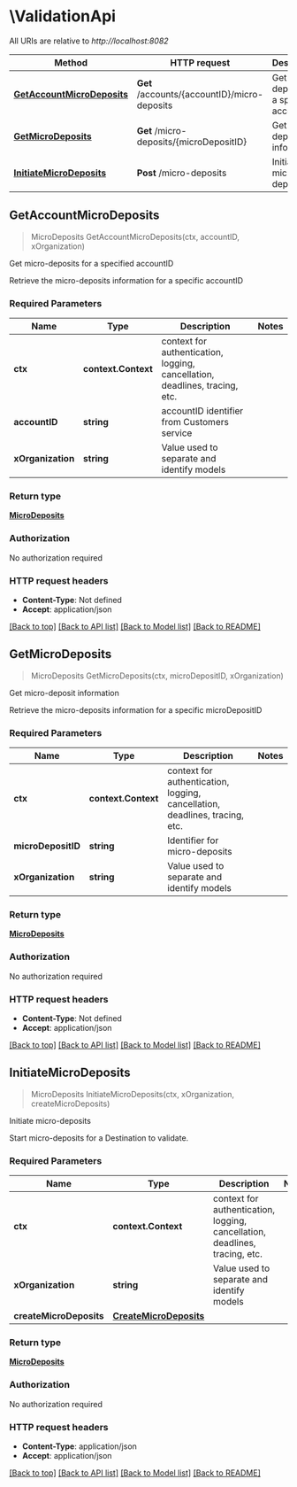 # \ValidationApi

All URIs are relative to *http://localhost:8082*

Method | HTTP request | Description
------------- | ------------- | -------------
[**GetAccountMicroDeposits**](ValidationApi.md#GetAccountMicroDeposits) | **Get** /accounts/{accountID}/micro-deposits | Get micro-deposits for a specified accountID
[**GetMicroDeposits**](ValidationApi.md#GetMicroDeposits) | **Get** /micro-deposits/{microDepositID} | Get micro-deposit information
[**InitiateMicroDeposits**](ValidationApi.md#InitiateMicroDeposits) | **Post** /micro-deposits | Initiate micro-deposits



## GetAccountMicroDeposits

> MicroDeposits GetAccountMicroDeposits(ctx, accountID, xOrganization)

Get micro-deposits for a specified accountID

Retrieve the micro-deposits information for a specific accountID

### Required Parameters


Name | Type | Description  | Notes
------------- | ------------- | ------------- | -------------
**ctx** | **context.Context** | context for authentication, logging, cancellation, deadlines, tracing, etc.
**accountID** | **string**| accountID identifier from Customers service | 
**xOrganization** | **string**| Value used to separate and identify models | 

### Return type

[**MicroDeposits**](MicroDeposits.md)

### Authorization

No authorization required

### HTTP request headers

- **Content-Type**: Not defined
- **Accept**: application/json

[[Back to top]](#) [[Back to API list]](../README.md#documentation-for-api-endpoints)
[[Back to Model list]](../README.md#documentation-for-models)
[[Back to README]](../README.md)


## GetMicroDeposits

> MicroDeposits GetMicroDeposits(ctx, microDepositID, xOrganization)

Get micro-deposit information

Retrieve the micro-deposits information for a specific microDepositID

### Required Parameters


Name | Type | Description  | Notes
------------- | ------------- | ------------- | -------------
**ctx** | **context.Context** | context for authentication, logging, cancellation, deadlines, tracing, etc.
**microDepositID** | **string**| Identifier for micro-deposits | 
**xOrganization** | **string**| Value used to separate and identify models | 

### Return type

[**MicroDeposits**](MicroDeposits.md)

### Authorization

No authorization required

### HTTP request headers

- **Content-Type**: Not defined
- **Accept**: application/json

[[Back to top]](#) [[Back to API list]](../README.md#documentation-for-api-endpoints)
[[Back to Model list]](../README.md#documentation-for-models)
[[Back to README]](../README.md)


## InitiateMicroDeposits

> MicroDeposits InitiateMicroDeposits(ctx, xOrganization, createMicroDeposits)

Initiate micro-deposits

Start micro-deposits for a Destination to validate.

### Required Parameters


Name | Type | Description  | Notes
------------- | ------------- | ------------- | -------------
**ctx** | **context.Context** | context for authentication, logging, cancellation, deadlines, tracing, etc.
**xOrganization** | **string**| Value used to separate and identify models | 
**createMicroDeposits** | [**CreateMicroDeposits**](CreateMicroDeposits.md)|  | 

### Return type

[**MicroDeposits**](MicroDeposits.md)

### Authorization

No authorization required

### HTTP request headers

- **Content-Type**: application/json
- **Accept**: application/json

[[Back to top]](#) [[Back to API list]](../README.md#documentation-for-api-endpoints)
[[Back to Model list]](../README.md#documentation-for-models)
[[Back to README]](../README.md)

